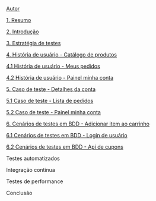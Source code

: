[Autor](https://github.com/victor-fpereira/TCC-EBAC-QE/blob/main/README.md)

[1. Resumo](https://github.com/victor-fpereira/TCC-EBAC-QE/blob/main/Resumo.md)

[2. Introdução](https://github.com/victor-fpereira/TCC-EBAC-QE/blob/main/Introducao.md)

[3. Estratégia de testes](https://github.com/victor-fpereira/TCC-EBAC-QE/blob/main/Estrategia_de_testes.md)

[4. História de usuário - Catálogo de produtos](https://github.com/victor-fpereira/TCC-EBAC-QE/blob/main/historia_de_usuario/HU-Catalogo_de_produtos.md)

[4.1 História de usuário - Meus pedidos](https://github.com/victor-fpereira/TCC-EBAC-QE/blob/main/historia_de_usuario/HU-Meus_pedidos.md)

[4.2 História de usuário - Painel minha conta](https://github.com/victor-fpereira/TCC-EBAC-QE/blob/main/historia_de_usuario/HU-Painel_minha_conta.md)

[5. Caso de teste - Detalhes da conta](https://github.com/victor-fpereira/TCC-EBAC-QE/blob/main/casos_de_testes/CT-Detalhes_da_conta.md)

[5.1 Caso de teste - Lista de pedidos](https://github.com/victor-fpereira/TCC-EBAC-QE/blob/main/casos_de_testes/CT-Lista_de_pedidos.md)

[5.2 Caso de teste - Painel minha conta](https://github.com/victor-fpereira/TCC-EBAC-QE/blob/main/casos_de_testes/CT-Painel_minha_conta.md)

[6. Cenários de testes em BDD - Adicionar item ao carrinho](https://github.com/victor-fpereira/TCC-EBAC-QE/blob/main/cenarios_bdd/CT001-Adicionar_itens_ao_carrinho.md)

[6.1 Cenários de testes em BDD - Login de usuário](https://github.com/victor-fpereira/TCC-EBAC-QE/blob/main/cenarios_bdd/CT0002-Login_de_usuario.md)

[6.2 Cenários de testes em BDD - Api de cupons](https://github.com/victor-fpereira/TCC-EBAC-QE/blob/main/cenarios_bdd/CT0003-Api_de_cupons.md)



Testes automatizados

Integração contínua

Testes de performance

Conclusão
